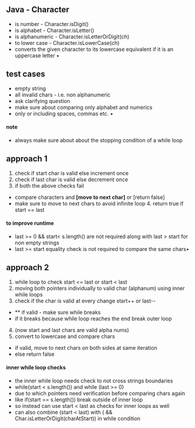## Java - Character
- is number - Character.isDigit()
- is alphabet - Character.isLetter()
- is alphanumeric - Character.isLetterOrDigit(ch)
- to lower case - Character.isLowerCase(ch)
- converts the given character to its lowercase equivalent if it is an uppercase letter
•
## test cases
- empty string
- all invalid chars - i.e. non alphanumeric
- ask clarifying question
- make sure about comparing only alphabet and numerics
- only or including spaces, commas etc.
•
#### note
- always make sure about about the stopping condition of a while loop
​
## approach 1
1. check if start char is valid else increment once
2. check if last char is valid else decrement once
3. if both the above checks fail
- compare characters and **[move to next char]** or [return false]
- make sure to move to next chars to avoid infinite loop
4. return true if start == last
​
#### to improve runtime
- last >= 0 && start< s.length() are not required along with last > start for non empty strings
- last >= start equality check is not required to compare the same chars•
​
## approach 2
1. while loop to check start <=  last or start < last
2. moving both pointers individually to valid char (alphanum) using inner while loops
3. check if the char is valid at every change start++ or last--
- ** if valid - make sure while breaks
- if it breaks because while loop reaches the end break outer loop
4. (now start and last chars are valid alpha nums)
5. convert to lowercase and compare chars
- if valid, move to next chars on both sides at same iteration
- else return false
​
#### inner while loop checks
- the inner while loop needs check to not cross strings boundaries
- while(start < s.length()) and while (last >= 0)
- due to which pointers need verification before comparing chars again
- like if(start == s.length()) break outside of inner loop
- so instead can use start < last as checks for inner loops as well
- can also combine (start < last) with ( && Char.isLetterOrDigit(charAtStart)) in while condition